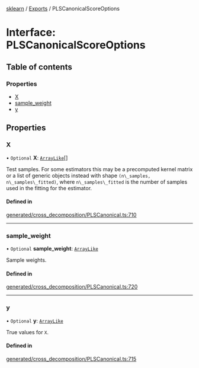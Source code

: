 [sklearn](../readme.md) / [Exports](../modules.md) / PLSCanonicalScoreOptions

# Interface: PLSCanonicalScoreOptions

## Table of contents

### Properties

- [X](PLSCanonicalScoreOptions.md#x)
- [sample\_weight](PLSCanonicalScoreOptions.md#sample_weight)
- [y](PLSCanonicalScoreOptions.md#y)

## Properties

### X

• `Optional` **X**: [`ArrayLike`](../modules.md#arraylike)[]

Test samples. For some estimators this may be a precomputed kernel matrix or a list of generic objects instead with shape `(n\_samples, n\_samples\_fitted)`, where `n\_samples\_fitted` is the number of samples used in the fitting for the estimator.

#### Defined in

[generated/cross_decomposition/PLSCanonical.ts:710](https://github.com/transitive-bullshit/scikit-learn-ts/blob/367336a/packages/sklearn/src/generated/cross_decomposition/PLSCanonical.ts#L710)

___

### sample\_weight

• `Optional` **sample\_weight**: [`ArrayLike`](../modules.md#arraylike)

Sample weights.

#### Defined in

[generated/cross_decomposition/PLSCanonical.ts:720](https://github.com/transitive-bullshit/scikit-learn-ts/blob/367336a/packages/sklearn/src/generated/cross_decomposition/PLSCanonical.ts#L720)

___

### y

• `Optional` **y**: [`ArrayLike`](../modules.md#arraylike)

True values for `X`.

#### Defined in

[generated/cross_decomposition/PLSCanonical.ts:715](https://github.com/transitive-bullshit/scikit-learn-ts/blob/367336a/packages/sklearn/src/generated/cross_decomposition/PLSCanonical.ts#L715)
